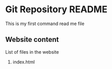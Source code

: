 # Git Repository README
This is my first command read me file

## Website content
List of files in the website
1. index.html


